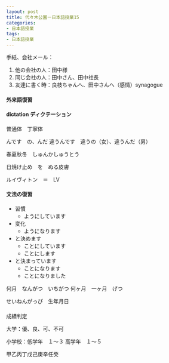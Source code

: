 ```yaml
---
layout: post
title: 代々木公園ー日本語授業15
categories:
- 日本語授業
tags:
- 日本語授業
---
```


手紙、会社メール：

1. 他の会社の人：田中様
2. 同じ会社の人：田中さん、田中社長
3. 友達に書く時：良枝ちゃんへ、田中さんへ（感情）synagogue

#### 外来語復習

#### dictation ディクテーション
普通体　丁寧体

んです　の、んだ
違うんです　違うの（女）、違うんだ（男）

春夏秋冬　しゅんかしゅうとう

日焼け止め　を　ぬる皮膚

ルイヴィトン　＝　LV

#### 文法の復習

* 習慣
	* ようにしています
* 変化
	* ようになります
* と決めます
	* ことにしています
	* ことにします
* と決まっています
	* ことになります
	* ことになりました

何月　なんがつ　いちがつ
何ヶ月　一ヶ月　げつ

せいねんがっぴ　生年月日

#### 

成績判定

大学：優、良、可、不可

小学校：低学年　１〜３
		高学年　１〜５
		
甲乙丙丁戊己庚辛任癸 

